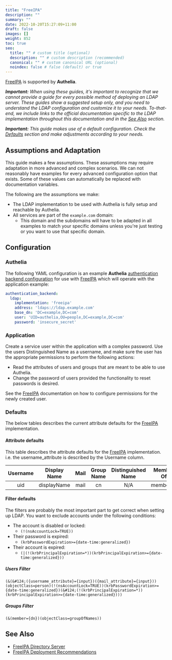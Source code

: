 ```yaml
---
title: "FreeIPA"
description: ""
summary: ""
date: 2022-10-20T15:27:09+11:00
draft: false
images: []
weight: 852
toc: true
seo:
  title: "" # custom title (optional)
  description: "" # custom description (recommended)
  canonical: "" # custom canonical URL (optional)
  noindex: false # false (default) or true
---
```


[FreeIPA] is supported by __Authelia__.

*__Important:__ When using these guides, it's important to recognize that we cannot provide a guide for every possible
method of deploying an LDAP server. These guides show a suggested setup only, and you need to understand the LDAP
configuration and customize it to your needs. To-that-end, we include links to the official documentation specific to
the LDAP implementation throughout this documentation and in the [See Also](#see-also) section.*

*__Important:__ This guide makes use of a default configuration. Check the [Defaults](#defaults) section
and make adjustments according to your needs.*

## Assumptions and Adaptation

This guide makes a few assumptions. These assumptions may require adaptation in more advanced and complex scenarios. We
can not reasonably have examples for every advanced configuration option that exists. Some of these values can
automatically be replaced with documentation variables.

The following are the assumptions we make:

- The LDAP implementation to be used with Authelia is fully setup and reachable by Authelia.
- All services are part of the `example.com` domain:
  - This domain and the subdomains will have to be adapted in all examples to match your specific domains unless you're
    just testing or you want to use that specific domain.

## Configuration

### Authelia

The following YAML configuration is an example __Authelia__ [authentication backend configuration] for use with [FreeIPA] which will operate with the application example:

```yaml {title="configuration.yml"}
authentication_backend:
  ldap:
    implementation: 'freeipa'
    address: 'ldaps://ldap.example.com'
    base_dn: 'DC=example,DC=com'
    user: 'UID=authelia,OU=people,DC=example,DC=com'
    password: 'insecure_secret'
```

### Application

Create a service user within the application with a complex password. Use the users Distinguished Name as a username,
and make sure the user has the appropriate permissions to perform the following actions:

- Read the attributes of users and groups that are meant to be able to use Authelia.
- Change the password of users provided the functionality to reset passwords is desired.

See the [FreeIPA] documentation on how to configure permissions for the newly created user.

### Defaults

The below tables describes the current attribute defaults for the [FreeIPA] implementation.

#### Attribute defaults

This table describes the attribute defaults for the [FreeIPA] implementation. i.e. the username_attribute is described
by the Username column.

|    Username    | Display Name | Mail | Group Name | Distinguished Name | Member Of |
|:--------------:|:------------:|:----:|:----------:|:------------------:|:---------:|
|      uid       | displayName  | mail |     cn     |        N/A         | memberOf  |


#### Filter defaults

The filters are probably the most important part to get correct when setting up LDAP. You want to exclude accounts under
the following conditions:

- The account is disabled or locked:
  - `(!(nsAccountLock=TRUE))`
- Their password is expired:
  - `(krbPasswordExpiration>={date-time:generalized})`
- Their account is expired:
  - `(|(!(krbPrincipalExpiration=*))(krbPrincipalExpiration>={date-time:generalized}))`

##### Users Filter

```text
(&(&#124;({username_attribute}={input})({mail_attribute}={input}))(objectClass=person)(!(nsAccountLock=TRUE))(krbPasswordExpiration>={date-time:generalized})(&#124;(!(krbPrincipalExpiration=*))(krbPrincipalExpiration>={date-time:generalized})))
```

##### Groups Filter

```text
(&(member={dn})(objectClass=groupOfNames))
```

## See Also

- [FreeIPA Directory Server](https://www.freeipa.org/page/Directory_Server)
- [FreeIPA Deployment Recommendations](https://www.freeipa.org/page/Deployment_Recommendations)

[Authelia]: https://www.authelia.com
[FreeIPA]: https://www.freeipa.org/
[authentication backend configuration]: ../../../configuration/first-factor/ldap.md
